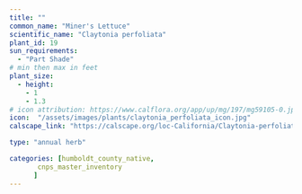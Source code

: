 ```yaml
---
title: ""
common_name: "Miner's Lettuce"
scientific_name: "Claytonia perfoliata"
plant_id: 19
sun_requirements:
  - "Part Shade"
# min then max in feet
plant_size:
  - height: 
    - 1
    - 1.3
# icon attribution: https://www.calflora.org/app/up/mg/197/mg59105-0.jpg 
icon:  "/assets/images/plants/claytonia_perfoliata_icon.jpg"
calscape_link: "https://calscape.org/loc-California/Claytonia-perfoliata-(Miner's-Lettuce)"

type: "annual herb"

categories: [humboldt_county_native,
       cnps_master_inventory
      ]
---
```


